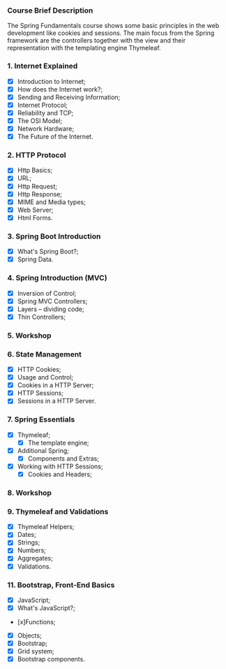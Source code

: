 ### Course Brief Description
The Spring Fundamentals course shows some basic principles in the web development like cookies and sessions.
The main focus from the Spring framework are the controllers together with the view and their representation with the templating engine Thymeleaf.

### 1. Internet Explained
- [x] Introduction to Internet;
- [x] How does the Internet work?;
- [x] Sending and Receiving Information;
- [x] Internet Protocol;
- [x] Reliability and TCP;
- [x] The OSI Model;
- [x] Network Hardware;
- [x] The Future of the Internet.

### 2. HTTP Protocol
- [x] Http Basics;
- [x] URL;
- [x] Http Request;
- [x] Http Response;
- [x] MIME and Media types;
- [x] Web Server;
- [x] Html Forms.

### 3. Spring Boot Introduction
- [x] What's Spring Boot?;
- [x] Spring Data.

### 4. Spring Introduction (MVC)
- [x] Inversion of Control;
- [x] Spring MVC Controllers;
- [x] Layers – dividing code;
- [x] Thin Controllers;

### 5. Workshop
### 6. State Management
- [x] HTTP Cookies;
- [x] Usage and Control;
- [x] Cookies in a HTTP Server;
- [x] HTTP Sessions;
- [x] Sessions in a HTTP Server.

### 7. Spring Essentials
- [x] Thymeleaf;
  - [x] The template engine;
- [x] Additional Spring;
  - [x] Components and Extras;
- [x] Working with HTTP Sessions;
  - [x] Cookies and Headers;
    
### 8. Workshop
### 9. Thymeleaf and Validations
- [x] Thymeleaf Helpers;
- [x] Dates;
- [x] Strings;
- [x] Numbers;
- [x] Aggregates;
- [x] Validations.

### 11. Bootstrap, Front-End Basics
- [x] JavaScript;
- [x] What's JavaScript?;
- [x]Functions;
- [x] Objects;
- [x] Bootstrap;
- [x] Grid system;
- [x] Bootstrap components.
